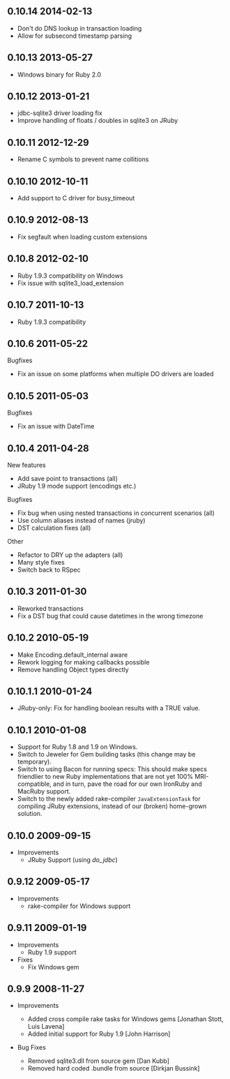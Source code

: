 ## 0.10.14 2014-02-13

* Don't do DNS lookup in transaction loading
* Allow for subsecond timestamp parsing

## 0.10.13 2013-05-27

* Windows binary for Ruby 2.0

## 0.10.12 2013-01-21

* jdbc-sqlite3 driver loading fix
* Improve handling of floats / doubles in sqlite3 on JRuby

## 0.10.11 2012-12-29

* Rename C symbols to prevent name collitions

## 0.10.10 2012-10-11

* Add support to C driver for busy\_timeout

## 0.10.9 2012-08-13

* Fix segfault when loading custom extensions

## 0.10.8 2012-02-10

* Ruby 1.9.3 compatibility on Windows
* Fix issue with sqlite3_load_extension

## 0.10.7 2011-10-13

* Ruby 1.9.3 compatibility

## 0.10.6 2011-05-22

Bugfixes
* Fix an issue on some platforms when multiple DO drivers are loaded

## 0.10.5 2011-05-03

Bugfixes
* Fix an issue with DateTime

## 0.10.4 2011-04-28

New features
* Add save point to transactions (all)
* JRuby 1.9 mode support (encodings etc.)

Bugfixes
* Fix bug when using nested transactions in concurrent scenarios (all)
* Use column aliases instead of names (jruby)
* DST calculation fixes (all)

Other
* Refactor to DRY up the adapters (all)
* Many style fixes
* Switch back to RSpec

## 0.10.3 2011-01-30
* Reworked transactions
* Fix a DST bug that could cause datetimes in the wrong timezone

## 0.10.2 2010-05-19
* Make Encoding.default_internal aware
* Rework logging for making callbacks possible
* Remove handling Object types directly

## 0.10.1.1 2010-01-24

* JRuby-only: Fix for handling boolean results with a TRUE value.

## 0.10.1 2010-01-08

* Support for Ruby 1.8 and 1.9 on Windows.
* Switch to Jeweler for Gem building tasks (this change may be temporary).
* Switch to using Bacon for running specs: This should make specs friendlier to
  new Ruby implementations that are not yet 100% MRI-compatible, and in turn,
  pave the road for our own IronRuby and MacRuby support.
* Switch to the newly added rake-compiler `JavaExtensionTask` for compiling
  JRuby extensions, instead of our (broken) home-grown solution.

## 0.10.0 2009-09-15
* Improvements
  * JRuby Support (using *do_jdbc*)

## 0.9.12 2009-05-17
* Improvements
  * rake-compiler for Windows support

## 0.9.11 2009-01-19
* Improvements
  * Ruby 1.9 support
* Fixes
  * Fix Windows gem

## 0.9.9 2008-11-27
* Improvements
  * Added cross compile rake tasks for Windows gems [Jonathan Stott, Luis Lavena]
  * Added initial support for Ruby 1.9 [John Harrison]

* Bug Fixes
  * Removed sqlite3.dll from source gem [Dan Kubb]
  * Removed hard coded .bundle from source [Dirkjan Bussink]
